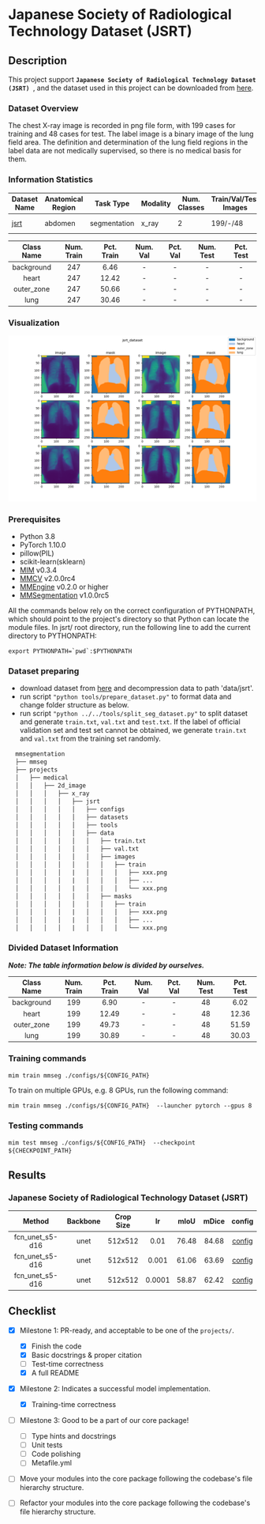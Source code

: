 # Japanese Society of Radiological Technology Dataset (JSRT)

## Description

This project support **`Japanese Society of Radiological Technology Dataset (JSRT) `**, and the dataset used in this project can be downloaded from [here](http://db.jsrt.or.jp/eng.php).

### Dataset Overview

The chest X-ray image is recorded in png file form, with 199 cases for training and 48 cases for test. The label image is a binary image of the lung field area. The definition and determination of the lung field regions in the label data are not medically supervised, so there is no medical basis for them.

### Information Statistics

| Dataset Name                         | Anatomical Region | Task Type    | Modality | Num. Classes | Train/Val/Test Images | Train/Val/Test Labeled | Release Date | License                                                       |
| ------------------------------------ | ----------------- | ------------ | -------- | ------------ | --------------------- | ---------------------- | ------------ | ------------------------------------------------------------- |
| [jsrt](http://db.jsrt.or.jp/eng.php) | abdomen           | segmentation | x_ray    | 2            | 199/-/48              | yes/-/yes              | 2021         | [CC0 1.0](https://creativecommons.org/publicdomain/zero/1.0/) |

| Class Name | Num. Train | Pct. Train | Num. Val | Pct. Val | Num. Test | Pct. Test |
| :--------: | :--------: | :--------: | :------: | :------: | :-------: | :-------: |
| background |    247     |    6.46    |    -     |    -     |     -     |     -     |
|   heart    |    247     |   12.42    |    -     |    -     |     -     |     -     |
| outer_zone |    247     |   50.66    |    -     |    -     |     -     |     -     |
|    lung    |    247     |   30.46    |    -     |    -     |     -     |     -     |

### Visualization

![jsrt](https://raw.githubusercontent.com/uni-medical/medical-datasets-visualization/main/2d/semantic_seg/x_ray/jsrt/jsrt_dataset.png?raw=true)

### Prerequisites

- Python 3.8
- PyTorch 1.10.0
- pillow(PIL)
- scikit-learn(sklearn)
- [MIM](https://github.com/open-mmlab/mim) v0.3.4
- [MMCV](https://github.com/open-mmlab/mmcv) v2.0.0rc4
- [MMEngine](https://github.com/open-mmlab/mmengine) v0.2.0 or higher
- [MMSegmentation](https://github.com/open-mmlab/mmsegmentation) v1.0.0rc5

All the commands below rely on the correct configuration of PYTHONPATH, which should point to the project's directory so that Python can locate the module files. In jsrt/ root directory, run the following line to add the current directory to PYTHONPATH:

```shell
export PYTHONPATH=`pwd`:$PYTHONPATH
```

### Dataset preparing

- download dataset from [here](http://db.jsrt.or.jp/eng.php) and decompression data to path 'data/jsrt'.
- run script `"python tools/prepare_dataset.py"` to format data and change folder structure as below.
- run script `"python ../../tools/split_seg_dataset.py"` to split dataset and generate `train.txt`, `val.txt` and `test.txt`. If the label of official validation set and test set cannot be obtained, we generate `train.txt` and `val.txt` from the training set randomly.

```none
  mmsegmentation
  ├── mmseg
  ├── projects
  │   ├── medical
  │   │   ├── 2d_image
  │   │   │   ├── x_ray
  │   │   │   │   ├── jsrt
  │   │   │   │   │   ├── configs
  │   │   │   │   │   ├── datasets
  │   │   │   │   │   ├── tools
  │   │   │   │   │   ├── data
  │   │   │   │   │   │   ├── train.txt
  │   │   │   │   │   │   ├── val.txt
  │   │   │   │   │   │   ├── images
  │   │   │   │   │   │   │   ├── train
  │   │   │   │   |   │   │   │   ├── xxx.png
  │   │   │   │   |   │   │   │   ├── ...
  │   │   │   │   |   │   │   │   └── xxx.png
  │   │   │   │   │   │   ├── masks
  │   │   │   │   │   │   │   ├── train
  │   │   │   │   |   │   │   │   ├── xxx.png
  │   │   │   │   |   │   │   │   ├── ...
  │   │   │   │   |   │   │   │   └── xxx.png
```

### Divided Dataset Information

***Note: The table information below is divided by ourselves.***

| Class Name | Num. Train | Pct. Train | Num. Val | Pct. Val | Num. Test | Pct. Test |
| :--------: | :--------: | :--------: | :------: | :------: | :-------: | :-------: |
| background |    199     |    6.90    |    -     |    -     |    48     |   6.02    |
|   heart    |    199     |   12.49    |    -     |    -     |    48     |   12.36   |
| outer_zone |    199     |   49.73    |    -     |    -     |    48     |   51.59   |
|    lung    |    199     |   30.89    |    -     |    -     |    48     |   30.03   |

### Training commands

```shell
mim train mmseg ./configs/${CONFIG_PATH}
```

To train on multiple GPUs, e.g. 8 GPUs, run the following command:

```shell
mim train mmseg ./configs/${CONFIG_PATH}  --launcher pytorch --gpus 8
```

### Testing commands

```shell
mim test mmseg ./configs/${CONFIG_PATH}  --checkpoint ${CHECKPOINT_PATH}
```

<!-- List the results as usually done in other model's README. [Example](https://github.com/open-mmlab/mmsegmentation/tree/dev-1.x/configs/fcn#results-and-models)

You should claim whether this is based on the pre-trained weights, which are converted from the official release; or it's a reproduced result obtained from retraining the model in this project. -->

## Results

### Japanese Society of Radiological Technology Dataset (JSRT)

|     Method      | Backbone | Crop Size |   lr   | mIoU  | mDice |                                                                                 config                                                                                 |
| :-------------: | :------: | :-------: | :----: | :---: | :---: | :--------------------------------------------------------------------------------------------------------------------------------------------------------------------: |
| fcn_unet_s5-d16 |   unet   |  512x512  |  0.01  | 76.48 | 84.68 |  [config](https://github.com/open-mmlab/mmsegmentation/tree/dev-1.x/projects/medical/2d_image/x_ray/jsrt/configs/fcn-unet-s5-d16_unet_1xb16-0.01-20k_bcss-512x512.py)  |
| fcn_unet_s5-d16 |   unet   |  512x512  | 0.001  | 61.06 | 63.69 | [config](https://github.com/open-mmlab/mmsegmentation/tree/dev-1.x/projects/medical/2d_image/x_ray/jsrt/configs/fcn-unet-s5-d16_unet_1xb16-0.001-20k_bcss-512x512.py)  |
| fcn_unet_s5-d16 |   unet   |  512x512  | 0.0001 | 58.87 | 62.42 | [config](https://github.com/open-mmlab/mmsegmentation/tree/dev-1.x/projects/medical/2d_image/x_ray/jsrt/configs/fcn-unet-s5-d16_unet_1xb16-0.0001-20k_bcss-512x512.py) |

## Checklist

- [x] Milestone 1: PR-ready, and acceptable to be one of the `projects/`.

  - [x] Finish the code
  - [x] Basic docstrings & proper citation
  - [ ] Test-time correctness
  - [x] A full README

- [x] Milestone 2: Indicates a successful model implementation.

  - [x] Training-time correctness

- [ ] Milestone 3: Good to be a part of our core package!

  - [ ] Type hints and docstrings
  - [ ] Unit tests
  - [ ] Code polishing
  - [ ] Metafile.yml

- [ ] Move your modules into the core package following the codebase's file hierarchy structure.

- [ ] Refactor your modules into the core package following the codebase's file hierarchy structure.
